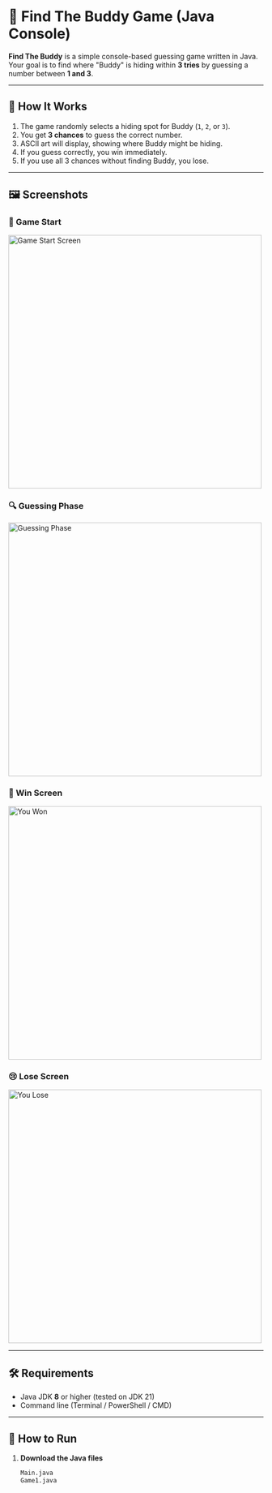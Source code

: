 # 🎯 Find The Buddy Game (Java Console)

**Find The Buddy** is a simple console-based guessing game written in Java.  
Your goal is to find where "Buddy" is hiding within **3 tries** by guessing a number between **1 and 3**.

---

## 📌 How It Works
1. The game randomly selects a hiding spot for Buddy (`1`, `2`, or `3`).
2. You get **3 chances** to guess the correct number.
3. ASCII art will display, showing where Buddy might be hiding.
4. If you guess correctly, you win immediately.
5. If you use all 3 chances without finding Buddy, you lose.

---

## 🖼 Screenshots

### 🏁 Game Start
<img src="images/game_start.png" alt="Game Start Screen" width="500">

### 🔍 Guessing Phase
<img src="images/guessing_phase.png" alt="Guessing Phase" width="500">

### 🎉 Win Screen
<img src="images/win_screen.png" alt="You Won" width="500">

### 😢 Lose Screen
<img src="images/lose_screen.png" alt="You Lose" width="500">

---

## 🛠 Requirements
- Java JDK **8** or higher (tested on JDK 21)
- Command line (Terminal / PowerShell / CMD)

---

## 🚀 How to Run

1. **Download the Java files**
   ```bash
   Main.java
   Game1.java
